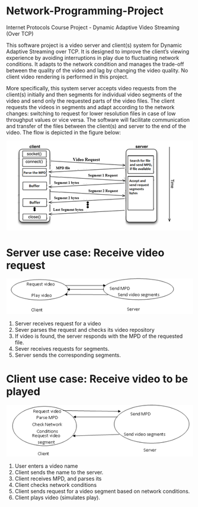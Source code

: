 # Network-Programming-Project
Internet Protocols Course Project - Dynamic Adaptive Video Streaming  (Over TCP)

This software project is a video server and client(s) system for Dynamic Adaptive Streaming over TCP. It is designed to improve the client’s viewing experience by avoiding interruptions in play due to fluctuating network conditions. It adapts to the network condition and manages the trade-off between the quality of the video and lag by changing the video quality. No client video rendering is performed in this project.

More specifically, this system server accepts video requests from the client(s) initially and then segments for individual video segments of the video and send only the requested parts of the video files. The client requests the videos in segments and adapt according to the network changes: switching to request for lower resolution files in case of low throughput values or vice versa. The software will facilitate communication and transfer of the files between the client(s) and server to the end of the video. The flow is depicted in the figure below:

![alt tag](/images/Architecture.png)

# Server use case: Receive video request

![alt tag](/images/serverUse.png)

1. Server receives request for a video
2. Sever parses the request and checks its video repository
3. If video is found, the server responds with the MPD of the requested file.
4. Sever receives requests for segments.
5. Server sends the corresponding segments. 

# Client use case: Receive video to be played

![alt tag](/images/clientUse.png)

1. User enters a video name
2. Client sends the name to the server.
3. Client receives MPD, and parses its
4. Client checks network conditions
5. Client sends request for a video segment based on network conditions.
6. Client plays video (simulates play).  
